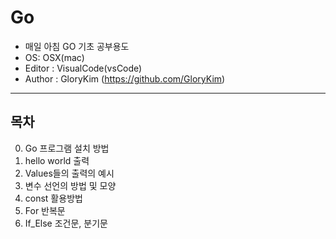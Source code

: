 # Go
- 매일 아침 GO 기초 공부용도
- OS: OSX(mac)
- Editor : VisualCode(vsCode)
- Author : GloryKim (https://github.com/GloryKim)

-------------------------------------------------------

## 목차
00. Go 프로그램 설치 방법
01. hello world 출력
02. Values들의 출력의 예시
03. 변수 선언의 방법 및 모양
04. const 활용방법
05. For 반복문
06. If_Else 조건문, 분기문